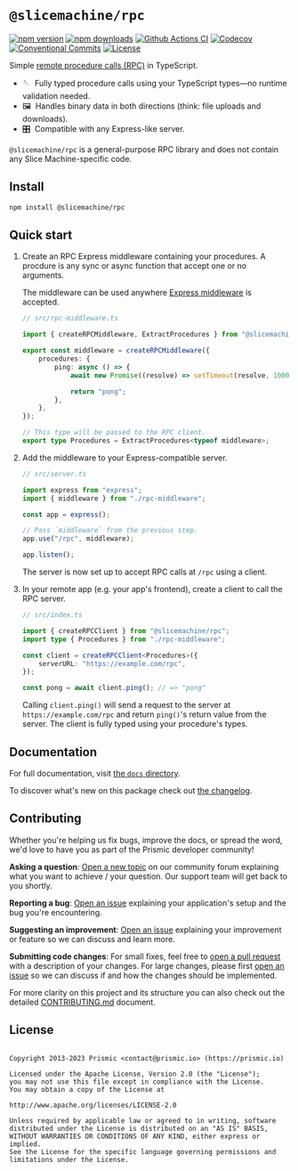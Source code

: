 # `@slicemachine/rpc`

[![npm version][npm-version-src]][npm-version-href]
[![npm downloads][npm-downloads-src]][npm-downloads-href]
[![Github Actions CI][github-actions-ci-src]][github-actions-ci-href]
[![Codecov][codecov-src]][codecov-href]
[![Conventional Commits][conventional-commits-src]][conventional-commits-href]
[![License][license-src]][license-href]

Simple [remote procedure calls (RPC)][rpc-wiki] in TypeScript.

- 🪡 &nbsp;Fully typed procedure calls using your TypeScript types—no runtime validation needed.
- 🖼️ &nbsp;Handles binary data in both directions (think: file uploads and downloads).
- 🎛️ &nbsp;Compatible with any Express-like server.

`@slicemachine/rpc` is a general-purpose RPC library and does not contain any Slice Machine-specific code.

## Install

```bash
npm install @slicemachine/rpc
```

## Quick start

1.  Create an RPC Express middleware containing your procedures. A procdure is any sync or async function that accept one or no arguments.

    The middleware can be used anywhere [Express middleware][express-middleware] is accepted.

    ```typescript
    // src/rpc-middleware.ts

    import { createRPCMiddleware, ExtractProcedures } from "@slicemachine/rpc";

    export const middleware = createRPCMiddleware({
    	procedures: {
    		ping: async () => {
    			await new Promise((resolve) => setTimeout(resolve, 1000));

    			return "pong";
    		},
    	},
    });

    // This type will be passed to the RPC client.
    export type Procedures = ExtractProcedures<typeof middleware>;
    ```

2.  Add the middleware to your Express-compatible server.

    ```typescript
    // src/server.ts

    import express from "express";
    import { middleware } from "./rpc-middleware";

    const app = express();

    // Pass `middleware` from the previous step.
    app.use("/rpc", middleware);

    app.listen();
    ```

    The server is now set up to accept RPC calls at `/rpc` using a client.

3.  In your remote app (e.g. your app's frontend), create a client to call the RPC server.

    ```typescript
    // src/index.ts

    import { createRPCClient } from "@slicemachine/rpc";
    import type { Procedures } from "./rpc-middleware";

    const client = createRPCClient<Procedures>({
    	serverURL: "https://example.com/rpc",
    });

    const pong = await client.ping(); // => "pong"
    ```

    Calling `client.ping()` will send a request to the server at `https://example.com/rpc` and return `ping()`'s return value from the server. The client is fully typed using your procedure's types.

## Documentation

For full documentation, visit [the `docs` directory][docs].

To discover what's new on this package check out [the changelog][changelog].

## Contributing

Whether you're helping us fix bugs, improve the docs, or spread the word, we'd love to have you as part of the Prismic developer community!

**Asking a question**: [Open a new topic][forum-question] on our community forum explaining what you want to achieve / your question. Our support team will get back to you shortly.

**Reporting a bug**: [Open an issue][repo-bug-report] explaining your application's setup and the bug you're encountering.

**Suggesting an improvement**: [Open an issue][repo-feature-request] explaining your improvement or feature so we can discuss and learn more.

**Submitting code changes**: For small fixes, feel free to [open a pull request][repo-pull-requests] with a description of your changes. For large changes, please first [open an issue][repo-feature-request] so we can discuss if and how the changes should be implemented.

For more clarity on this project and its structure you can also check out the detailed [CONTRIBUTING.md][contributing] document.

## License

```

Copyright 2013-2023 Prismic <contact@prismic.io> (https://prismic.io)

Licensed under the Apache License, Version 2.0 (the "License");
you may not use this file except in compliance with the License.
You may obtain a copy of the License at

http://www.apache.org/licenses/LICENSE-2.0

Unless required by applicable law or agreed to in writing, software
distributed under the License is distributed on an "AS IS" BASIS,
WITHOUT WARRANTIES OR CONDITIONS OF ANY KIND, either express or implied.
See the License for the specific language governing permissions and
limitations under the License.

```

<!-- Links -->

[prismic]: https://prismic.io
[rpc-wiki]: https://en.wikipedia.org/wiki/Remote_procedure_call
[express-middleware]: https://expressjs.com/en/guide/using-middleware.html
[docs]: ./docs

<!-- TODO: Replace link with a more useful one if available -->

[prismic-docs]: https://prismic.io/docs
[changelog]: ./CHANGELOG.md
[contributing]: ./CONTRIBUTING.md

<!-- TODO: Replace link with a more useful one if available -->

[forum-question]: https://community.prismic.io
[repo-bug-report]: https://github.com/prismicio/slice-machine/issues/new?assignees=&labels=bug&template=bug_report.md&title=
[repo-feature-request]: https://github.com/prismicio/slice-machine/issues/new?assignees=&labels=enhancement&template=feature_request.md&title=
[repo-pull-requests]: https://github.com/prismicio/slice-machine/pulls

<!-- Badges -->

[npm-version-src]: https://img.shields.io/npm/v/@slicemachine/rpc/latest.svg
[npm-version-href]: https://npmjs.com/package/@slicemachine/rpc
[npm-downloads-src]: https://img.shields.io/npm/dm/@slicemachine/rpc.svg
[npm-downloads-href]: https://npmjs.com/package/@slicemachine/rpc
[github-actions-ci-src]: https://github.com/prismicio/slice-machine/workflows/ci/badge.svg
[github-actions-ci-href]: https://github.com/prismicio/slice-machine/actions?query=workflow%3Aci
[codecov-src]: https://img.shields.io/codecov/c/github/prismicio/slice-machine.svg
[codecov-href]: https://codecov.io/gh/prismicio/slice-machine
[conventional-commits-src]: https://img.shields.io/badge/Conventional%20Commits-1.0.0-yellow.svg
[conventional-commits-href]: https://conventionalcommits.org
[license-src]: https://img.shields.io/npm/l/@slicemachine/rpc.svg
[license-href]: https://npmjs.com/package/@slicemachine/rpc

```

```
